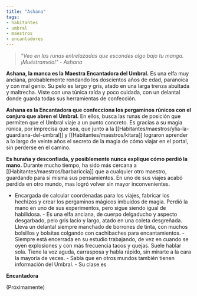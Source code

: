 ```yaml
---
title: "Ashana"
tags:
- habitantes
- umbral
- maestros
- encantadores
---
```

> _"Veo en las runas entrelazadas que escondes algo bajo tu manga. ¡Muéstramelo!" - Ashana_

**Ashana, la manca es la Maestra Encantadora del Umbral.** Es una elfa muy anciana, probablemente rondando los doscientos años de edad, paranoica y con mal genio. Su pelo es largo y gris, atado en una larga trenza abultada y maltrecha. Viste con una túnica raída y poco cuidada, con un delantal donde guarda todas sus herramientas de confección.

**Ashana es la Encantadora que confecciona los pergaminos rúnicos con el conjuro que abren el Umbral.** En ellos, busca las runas de posición que permiten que el Umbral viaje a un punto concreto. Es gracias a su magia rúnica, por imprecisa que sea, que junto a la [[Habitantes/maestros/ylia-la-guardiana-del-umbral]] y [[Habitantes/maestros/kitara]] lograron aprender a lo largo de veinte años el secreto de la magia de cómo viajar en el portal, sin perderse en el camino.

**Es huraña y desconfiada, y posiblemente nunca explique cómo perdió la mano.** Durante mucho tiempo, ha sido más cercana a [[Habitantes/maestros/barbariccia]] que a cualquier otro maestro, guardando para sí misma sus pensamientos. En uno de sus viajes acabó perdida en otro mundo, mas logró volver sin mayor inconvenientes.

-   Encargada de calcular coordenadas para los viajes, fabricar los hechizos y crear los pergaminos mágicos imbuidos de magia. Perdió la mano en uno de sus experimentos, pero sigue siendo igual de habilidosa. - Es una elfa anciana, de cuerpo delgaducho y aspecto desgarbado, pelo gris lacio y largo, atado en una coleta desgreñada. Lleva un delantal siempre manchado de borrones de tinta, con muchos bolsillos y bolsitas colgando con cachibaches para encantamientos. - Siempre está encerrada en su estudio trabajando, de vez en cuando se oyen explosiones y con más frecuencia tacos y quejas. Suele hablar sola. Tiene la voz aguda, carrasposa y habla rápido, sin mirarte a la cara la mayoría de veces. - Sabía que en otros mundos también tienen información del Umbral. - Su clase es
    

**Encantadora**

(Próximamente)